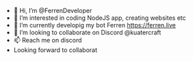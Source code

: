 - 👋 Hi, I’m @FerrenDeveloper
- 👀 I’m interested in coding NodeJS app, creating websites etc
- 🌱 I’m currently developig my bot Ferren https://ferren.live
- 💞️ I’m looking to collaborate on Discord @kuatercraft
- 📫 Reach me on discord
- Looking forward to collaborat

<!---
FerrenDeveloper/FerrenDeveloper is a ✨ special ✨ repository because its `README.md` (this file) appears on your GitHub profile.
You can click the Preview link to take a look at your changes.
--->

